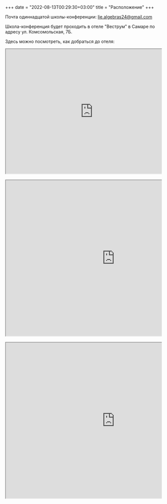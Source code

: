 +++
date = "2022-08-13T00:29:30+03:00"
title = "Расположение"
+++

Почта одиннадцатой школы-конференции: [lie.algebras24@gmail.com](mailto:lie.algebras24@gmail.com)

Школа-конференция будет проходить в отеле "Веструм" в Самаре по адресу ул. Комсомольская, 7Б.

Здесь можно посмотреть, как добраться до отеля:
<div style="position:relative;overflow:hidden;"><a href="https://yandex.ru/maps/org/vestrum/1335869998/?utm_medium=mapframe&utm_source=maps" style="color:#eee;font-size:12px;position:absolute;top:0px;">Веструм</a><a href="https://yandex.ru/maps/51/samara/category/hotel/184106414/?utm_medium=mapframe&utm_source=maps" style="color:#eee;font-size:12px;position:absolute;top:14px;">Гостиница в Самаре</a><iframe src="https://yandex.ru/map-widget/v1/-/CCUiz4dHPB" width="560" height="400" frameborder="1" allowfullscreen="true" style="position:relative;"></iframe></div>
</a>

<div align="center">

<br>

<div style="position:relative;overflow:hidden;"><a href="https://yandex.ru/maps/org/vysshaya_shkola_ekonomiki/1074710983/?utm_medium=mapframe&utm_source=maps" style="color:#eee;font-size:12px;position:absolute;top:0px;">Высшая школа экономики</a><a href="https://yandex.ru/maps/213/moscow/category/university_college/184106140/?utm_medium=mapframe&utm_source=maps" style="color:#eee;font-size:12px;position:absolute;top:14px;">ВУЗ в Москве</a><iframe src="https://yandex.ru/map-widget/v1/-/CCURnMa6cA" width="700" height="500" frameborder="1" allowfullscreen="true" style="position:relative;"></iframe></div>

<br>

<div style="position:relative;overflow:hidden;"><a href="https://yandex.ru/maps/org/matematicheskiy_institut_imeni_v_a_steklova_rossiyskoy_akademii_nauk/1017612170/?utm_medium=mapframe&utm_source=maps" style="color:#eee;font-size:12px;position:absolute;top:0px;">Математический институт имени В. А. Стеклова Российской академии наук</a><a href="https://yandex.ru/maps/213/moscow/category/research_institutes/184106192/?utm_medium=mapframe&utm_source=maps" style="color:#eee;font-size:12px;position:absolute;top:14px;">НИИ в Москве</a><a href="https://yandex.ru/maps/213/moscow/category/university_college/184106140/?utm_medium=mapframe&utm_source=maps" style="color:#eee;font-size:12px;position:absolute;top:28px;">ВУЗ в Москве</a><iframe src="https://yandex.ru/map-widget/v1/-/CCUvqSFKWB" width="700" height="500" frameborder="1" allowfullscreen="true" style="position:relative;"></iframe></div>

</div>
